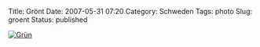 Title: Grönt
Date: 2007-05-31 07:20
Category: Schweden
Tags: photo
Slug: groent
Status: published

[![Grün](/pic/grongras_s.jpg "Grün")](/pic/grongras_l.jpg)

